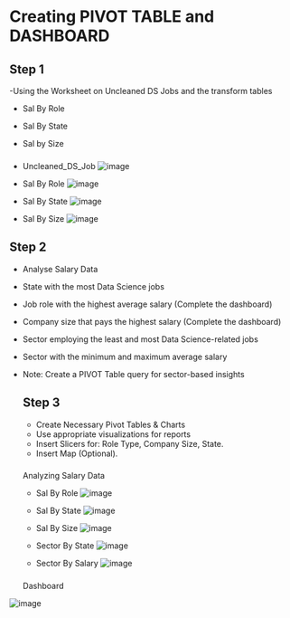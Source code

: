 
# Creating PIVOT TABLE and DASHBOARD

## Step 1 
-Using the Worksheet on Uncleaned DS Jobs and the transform tables
- Sal By Role
- Sal By State
- Sal by Size
  
  ###
  
 - Uncleaned_DS_Job
![image](https://github.com/user-attachments/assets/5d9a44a6-a611-457d-b723-30a68f098173)

 
 - Sal By Role
![image](https://github.com/user-attachments/assets/7a4aa65a-2ac2-4b92-935c-37c92b3e88cd)

 
 - Sal By State
![image](https://github.com/user-attachments/assets/ebbc15c2-1631-41b8-b550-c7ca8fbf0975)

 
 - Sal By Size
![image](https://github.com/user-attachments/assets/15ed780c-d378-485c-aae3-3b1f2b2c0854)


 

  
## Step 2 
- Analyse Salary Data
- State with the most Data Science jobs
- Job role with the highest average salary (Complete the dashboard)
- Company size that pays the highest salary (Complete the dashboard)
- Sector employing the least and most Data Science-related jobs
- Sector with the minimum and maximum average salary
- Note: Create a PIVOT Table query for sector-based insights
 



  ## Step 3 
  - Create Necessary Pivot Tables & Charts
  - Use appropriate visualizations for reports
  - Insert Slicers for: Role Type, Company Size, State.
  - Insert Map (Optional).



  ###
  Analyzing Salary Data
  
  - Sal By Role
![image](https://github.com/user-attachments/assets/c30cb05b-e851-4843-801b-71f9dada95b1)

  
  - Sal By State
![image](https://github.com/user-attachments/assets/d50dafab-2109-47e5-a8e4-bda80f09496c)

  
  - Sal By Size
![image](https://github.com/user-attachments/assets/275d253a-acb7-4b4a-9509-04fadc0729f1)


  - Sector By State
 ![image](https://github.com/user-attachments/assets/d92125be-c4f5-4a23-9116-ae16d26f2433)


  - Sector By Salary
![image](https://github.com/user-attachments/assets/1e6c222a-2d1b-409f-a924-e44c9f2412ae)


  ###
  Dashboard
  
![image](https://github.com/user-attachments/assets/134c58bf-033f-4164-921c-c8c642d3a098)


  




